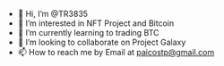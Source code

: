 - 👋 Hi, I’m @TR3835
- 👀 I’m interested in NFT Project and Bitcoin
- 🌱 I’m currently learning to trading BTC
- 💞️ I’m looking to collaborate on Project Galaxy
- 📫 How to reach me by Email at paicostp@gmail.com

<!---
TR3835/TR3835 is a ✨ special ✨ repository because its `README.md` (this file) appears on your GitHub profile.
You can click the Preview link to take a look at your changes.
--->
